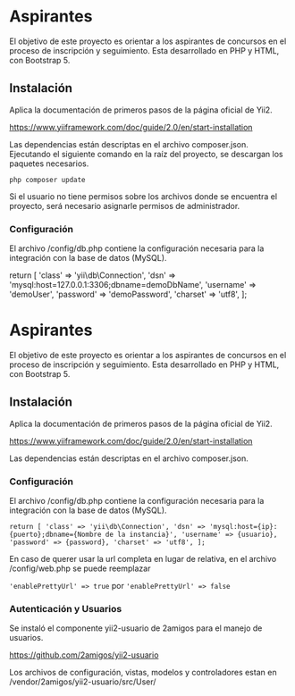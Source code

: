 
# Aspirantes

El objetivo de este proyecto es orientar a los aspirantes de concursos en el proceso de inscripción y seguimiento.
Esta desarrollado en PHP y HTML, con Bootstrap 5.

## Instalación

Aplica la documentación de primeros pasos de la página oficial de Yii2.

https://www.yiiframework.com/doc/guide/2.0/en/start-installation

Las dependencias están descriptas en el archivo composer.json.
Ejecutando el siguiente comando en la raíz del proyecto, se descargan los paquetes necesarios.

```php composer update```


Si el usuario no tiene permisos sobre los archivos donde se encuentra el proyecto, será necesario asignarle permisos de administrador.

### Configuración

El archivo /config/db.php contiene la configuración necesaria para la integración con la base de datos (MySQL).

return [
    'class' => 'yii\db\Connection',
    'dsn' => 'mysql:host=127.0.0.1:3306;dbname=demoDbName',
    'username' => 'demoUser',
    'password' => 'demoPassword',
    'charset' => 'utf8',
];


# Aspirantes

El objetivo de este proyecto es orientar a los aspirantes de concursos en el proceso de inscripción y seguimiento.
Esta desarrollado en PHP y HTML, con Bootstrap 5.

## Instalación

Aplica la documentación de primeros pasos de la página oficial de Yii2.

https://www.yiiframework.com/doc/guide/2.0/en/start-installation

Las dependencias están descriptas en el archivo composer.json.

### Configuración

El archivo /config/db.php contiene la configuración necesaria para la integración con la base de datos (MySQL).

``
return [
    'class' => 'yii\db\Connection',
    'dsn' => 'mysql:host={ip}:{puerto};dbname={Nombre de la instancia}',
    'username' => {usuario},
    'password' => {password},
    'charset' => 'utf8',
];
``

En caso de querer usar la url completa en lugar de relativa, en el archivo /config/web.php se puede reemplazar 

``'enablePrettyUrl' => true`` por ``'enablePrettyUrl' => false ``

### Autenticación y Usuarios

Se instaló el componente yii2-usuario de 2amigos para el manejo de usuarios. 

https://github.com/2amigos/yii2-usuario

Los archivos de configuración, vistas, modelos y controladores estan en /vendor/2amigos/yii2-usuario/src/User/
